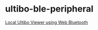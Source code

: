 # ultibo-ble-peripheral

[Local Ultibo Viewer using Web Bluetooth](https://markfirmware.github.io/ultibo-ble-peripheral)

